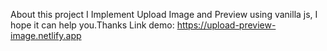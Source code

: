 About this project I Implement Upload Image and Preview using vanilla js, I hope it can help you.Thanks
Link demo: https://upload-preview-image.netlify.app
